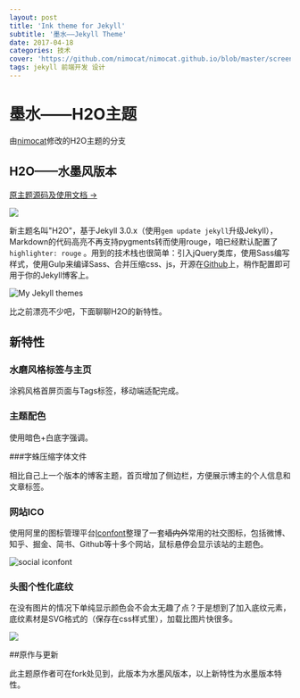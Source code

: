```yaml
---
layout: post
title: 'Ink theme for Jekyll'
subtitle: '墨水——Jekyll Theme'
date: 2017-04-18
categories: 技术
cover: 'https://github.com/nimocat/nimocat.github.io/blob/master/screenshot/first-page.png?raw=true'
tags: jekyll 前端开发 设计
---
```

# 墨水——H2O主题
由[nimocat](http://github.com/nimocat)修改的H2O主题的分支

## H2O——水墨风版本

[原主题源码及使用文档 →](https://github.com/kaeyleo/jekyll-theme-H2O)

![](https://github.com/nimocat/nimocat.github.io/blob/master/screenshot/screen.png?raw=true)

新主题名叫"H2O"，基于Jekyll 3.0.x（使用```gem update jekyll```升级Jekyll），Markdown的代码高亮不再支持pygments转而使用rouge，咱已经默认配置了 ```highlighter: rouge``` 。用到的技术栈也很简单：引入jQuery类库，使用Sass编写样式，使用Gulp来编译Sass、合并压缩css、js，开源在[Github](https://github.com/kaeyleo/jekyll-theme-H2O)上，稍作配置即可用于你的Jekyll博客上。

![My Jekyll themes](https://github.com/nimocat/nimocat.github.io/blob/master/screenshot/all.png?raw=true)

比之前漂亮不少吧，下面聊聊H2O的新特性。

## 新特性

### 水磨风格标签与主页

涂鸦风格首屏页面与Tags标签，移动端适配完成。

### 主题配色

使用暗色+白底字强调。

###字蛛压缩字体文件

相比自己上一个版本的博客主题，首页增加了侧边栏，方便展示博主的个人信息和文章标签。

### 网站ICO

使用阿里的图标管理平台[Iconfont](http://iconfont.cn/)整理了一套<strike>墙内外</strike>常用的社交图标，包括微博、知乎、掘金、简书、Github等十多个网站，鼠标悬停会显示该站的主题色。

![social iconfont](http://on2171g4d.bkt.clouddn.com/jekyll-theme-h2o-snstext.jpg)



### 头图个性化底纹

在没有图片的情况下单纯显示颜色会不会太无趣了点？于是想到了加入底纹元素，底纹素材是SVG格式的（保存在css样式里），加载比图片快很多。

![](http://on2171g4d.bkt.clouddn.com/jekyll-theme-h2o-headerpatterns.jpg)

##原作与更新

此主题原作者可在fork处见到，此版本为水墨风版本，以上新特性为水墨版本特性。
